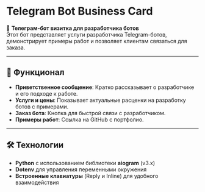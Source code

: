 # Telegram Bot Business Card

🤖 **Телеграм-бот визитка для разработчика ботов**  
Этот бот представляет услуги разработчика Telegram-ботов, демонстрирует примеры работ и позволяет клиентам связаться для заказа.

---

## 🚀 Функционал

- **Приветственное сообщение**: Кратко рассказывает о разработчике и его подходе к работе.
- **Услуги и цены**: Показывает актуальные расценки на разработку ботов с примерами.
- **Заказ бота**: Кнопка для быстрой связи с разработчиком.
- **Примеры работ**: Ссылка на GitHub с портфолио.

---

## 🛠 Технологии

- **Python** с использованием библиотеки **aiogram** (v3.x)
- **Dotenv** для управления переменными окружения
- **Встроенные клавиатуры** (Reply и Inline) для удобного взаимодействия
